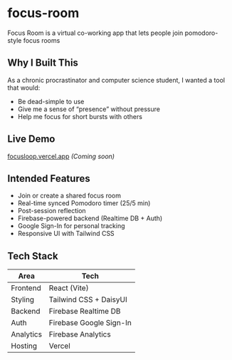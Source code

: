 # focus-room
Focus Room is a virtual co-working app that lets people join pomodoro-style focus rooms

## Why I Built This
As a chronic procrastinator and computer science student, I wanted a tool that would:
- Be dead-simple to use
- Give me a sense of “presence” without pressure
- Help me focus for short bursts with others
  
## Live Demo
[focusloop.vercel.app](https://focusloop.vercel.app) *(Coming soon)*

## Intended Features
- Join or create a shared focus room
- Real-time synced Pomodoro timer (25/5 min)
- Post-session reflection
- Firebase-powered backend (Realtime DB + Auth)
- Google Sign-In for personal tracking
- Responsive UI with Tailwind CSS

## Tech Stack

| Area         | Tech                    |
|--------------|-------------------------|
| Frontend     | React (Vite)            |
| Styling      | Tailwind CSS + DaisyUI  |
| Backend      | Firebase Realtime DB    |
| Auth         | Firebase Google Sign-In |
| Analytics    | Firebase Analytics      |
| Hosting      | Vercel                  |

